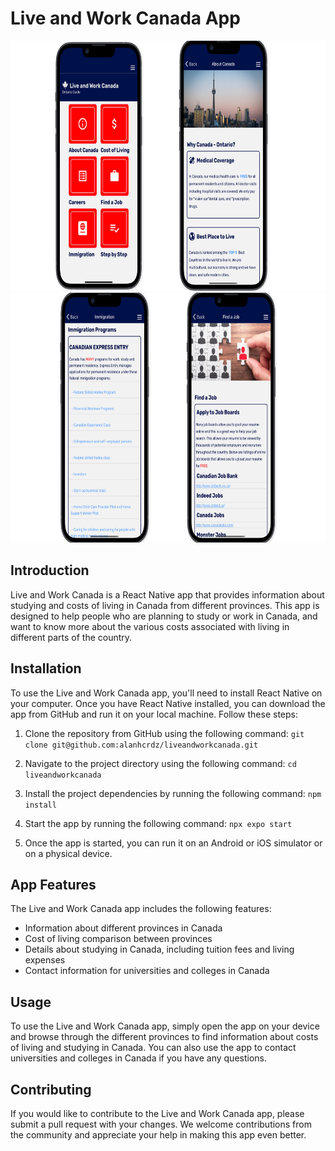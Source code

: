 # Live and Work Canada App
<img src="./src/assets/live-1.png" width="600" height="400" />
<img src="./src/assets/live-2.png" width="600" height="400" />


## Introduction

Live and Work Canada is a React Native app that provides information about studying and costs of living in Canada from different provinces. This app is designed to help people who are planning to study or work in Canada, and want to know more about the various costs associated with living in different parts of the country.


## Installation

To use the Live and Work Canada app, you'll need to install React Native on your computer. Once you have React Native installed, you can download the app from GitHub and run it on your local machine. Follow these steps:


1. Clone the repository from GitHub using the following command:
`git clone git@github.com:alanhcrdz/liveandworkcanada.git`
2. Navigate to the project directory using the following command:
`cd liveandworkcanada`
3. Install the project dependencies by running the following command:
`npm install`
4. Start the app by running the following command:
`npx expo start`

5. Once the app is started, you can run it on an Android or iOS simulator or on a physical device.



## App Features

The Live and Work Canada app includes the following features:

- Information about different provinces in Canada
- Cost of living comparison between provinces
- Details about studying in Canada, including tuition fees and living expenses
- Contact information for universities and colleges in Canada

## Usage

To use the Live and Work Canada app, simply open the app on your device and browse through the different provinces to find information about costs of living and studying in Canada. You can also use the app to contact universities and colleges in Canada if you have any questions.

## Contributing

If you would like to contribute to the Live and Work Canada app, please submit a pull request with your changes. We welcome contributions from the community and appreciate your help in making this app even better.
